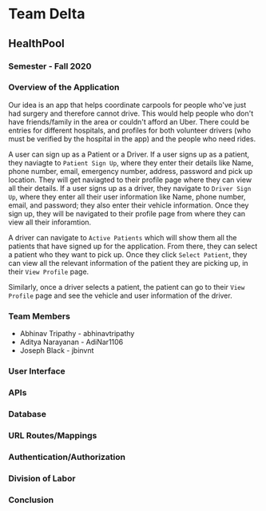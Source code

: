 # Team Delta

## HealthPool

### Semester - Fall 2020

### Overview of the Application

Our idea is an app that helps coordinate carpools for people who've just had surgery and therefore cannot drive. This would help people who don't have friends/family in the area or couldn't afford an Uber. There could be entries for different hospitals, and profiles for both volunteer drivers (who must be verified by the hospital in the app) and the people who need rides.

A user can sign up as a Patient or a Driver. If a user signs up as a patient, they naviagte to `Patient Sign Up`, where they enter their details like Name, phone number, email, emergency number, address, password and pick up location. They will get naviagted to their profile page where they can view all their details. If a user signs up as a driver, they navigate to `Driver Sign Up`, where they enter all their user information like Name, phone number, email, and password; they also enter their vehicle information. Once they sign up, they will be navigated to their profile page from where they can view all their inforamtion. 

A driver can navigate to `Active Patients` which will show them all the patients that have signed up for the application. From there, they can select a patient who they want to pick up. Once they click `Select Patient`, they can view all the relevant information of the patient they are picking up, in their `View Profile` page.

Similarly, once a driver selects a patient, the patient can go to their `View Profile` page and see the vehicle and user information of the driver. 

### Team Members 

* Abhinav Tripathy - abhinavtripathy
* Aditya Narayanan - AdiNar1106
* Joseph Black - jbinvnt

### User Interface

### APIs

### Database

### URL Routes/Mappings

### Authentication/Authorization

### Division of Labor

### Conclusion